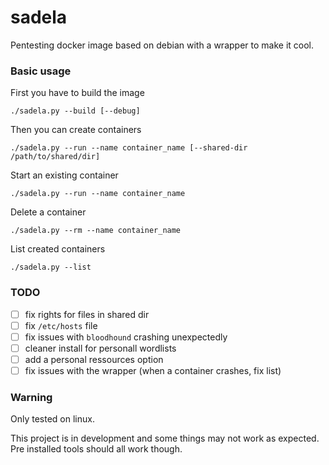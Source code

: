 # sadela
Pentesting docker image based on debian with a wrapper to make it cool.

### Basic usage
First you have to build the image 

    ./sadela.py --build [--debug]

Then you can create containers 

    ./sadela.py --run --name container_name [--shared-dir /path/to/shared/dir]

Start an existing container 

    ./sadela.py --run --name container_name

Delete a container 

    ./sadela.py --rm --name container_name

List created containers

    ./sadela.py --list

### TODO

- [ ] fix rights for files in shared dir
- [ ] fix `/etc/hosts` file
- [ ] fix issues with `bloodhound` crashing unexpectedly
- [ ] cleaner install for personall wordlists
- [ ] add a personal ressources option
- [ ] fix issues with the wrapper (when a container crashes, fix list)

### Warning
Only tested on linux.

This project is in development and some things may not work as expected. Pre installed tools should all work though.